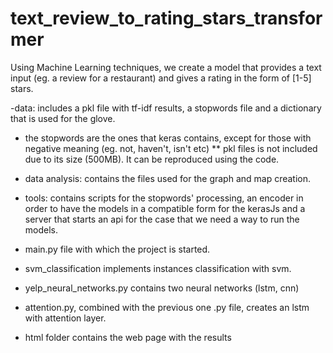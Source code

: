# text_review_to_rating_stars_transformer
Using Machine Learning techniques, we create a model that provides a text input (eg. a review for a restaurant) and gives a rating in the form of [1-5] stars.

-data: includes a pkl file with tf-idf results, a stopwords file and a dictionary that is used for the glove.
* the stopwords are the ones that keras contains, except for those with negative meaning (eg. not, haven't, isn't etc)
** pkl files is not included due to its size (500MB). It can be reproduced using the code.

- data analysis: contains the files used for the graph and map creation.

- tools: contains scripts for the stopwords' processing, an encoder in order to have the models in a compatible form for the kerasJs and a server that starts an api for the case that we need a way to run the models.

- main.py file with which the project is started.

- svm_classification implements instances classification with svm.

- yelp_neural_networks.py contains two neural networks (lstm, cnn) 

- attention.py, combined with the previous one .py file, creates an lstm with attention layer.

- html folder contains the web page with the results

